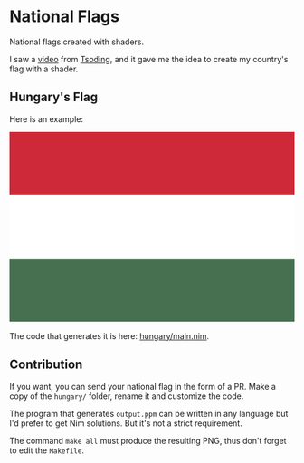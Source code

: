 # National Flags

National flags created with shaders.

I saw a [video](https://www.youtube.com/watch?v=IGTuv_KKLFs) from [Tsoding](https://www.youtube.com/@TsodingDaily), and it gave me the idea to create my country's flag with a shader.

## Hungary's Flag

Here is an example:

![example](hungary/output.png)

The code that generates it is here:
[hungary/main.nim](hungary/main.nim).

## Contribution

If you want, you can send your national flag
in the form of a PR. Make a copy of the `hungary/` folder, rename it and customize
the code.

The program that generates `output.ppm`
can be written in any language but I'd
prefer to get Nim solutions. But it's not
a strict requirement.

The command `make all` must produce
the resulting PNG, thus don't forget
to edit the `Makefile`.
